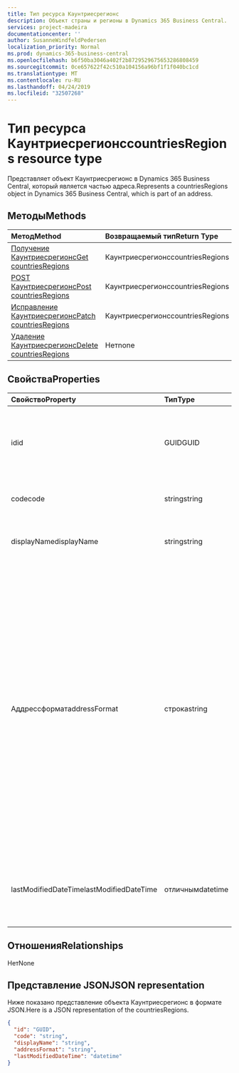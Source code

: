 ```yaml
---
title: Тип ресурса Каунтриесрегионс
description: Объект страны и регионы в Dynamics 365 Business Central.
services: project-madeira
documentationcenter: ''
author: SusanneWindfeldPedersen
localization_priority: Normal
ms.prod: dynamics-365-business-central
ms.openlocfilehash: b6f50ba3046a402f2b8729529675653286808459
ms.sourcegitcommit: 0ce657622f42c510a104156a96bf1f1f040bc1cd
ms.translationtype: MT
ms.contentlocale: ru-RU
ms.lasthandoff: 04/24/2019
ms.locfileid: "32507268"
---
```

# <a name="countriesregions-resource-type"></a><span data-ttu-id="db213-103">Тип ресурса Каунтриесрегионс</span><span class="sxs-lookup"><span data-stu-id="db213-103">countriesRegions resource type</span></span>
<span data-ttu-id="db213-104">Представляет объект Каунтриесрегионс в Dynamics 365 Business Central, который является частью адреса.</span><span class="sxs-lookup"><span data-stu-id="db213-104">Represents a countriesRegions object in Dynamics 365 Business Central, which is part of an address.</span></span>

## <a name="methods"></a><span data-ttu-id="db213-105">Методы</span><span class="sxs-lookup"><span data-stu-id="db213-105">Methods</span></span>

| <span data-ttu-id="db213-106">Метод</span><span class="sxs-lookup"><span data-stu-id="db213-106">Method</span></span>                                                              | <span data-ttu-id="db213-107">Возвращаемый тип</span><span class="sxs-lookup"><span data-stu-id="db213-107">Return Type</span></span>    |<span data-ttu-id="db213-108">Описание</span><span class="sxs-lookup"><span data-stu-id="db213-108">Description</span></span>                |
|:--------------------------------------------------------------------|:---------------|:--------------------------|
|[<span data-ttu-id="db213-109">Получение Каунтриесрегионс</span><span class="sxs-lookup"><span data-stu-id="db213-109">Get countriesRegions</span></span>](../api/dynamics-countriesregions-get.md)      |<span data-ttu-id="db213-110">Каунтриесрегионс</span><span class="sxs-lookup"><span data-stu-id="db213-110">countriesRegions</span></span>|<span data-ttu-id="db213-111">Получение стран и регионов.</span><span class="sxs-lookup"><span data-stu-id="db213-111">Get a Countries/Regions.</span></span>   |
|[<span data-ttu-id="db213-112">POST Каунтриесрегионс</span><span class="sxs-lookup"><span data-stu-id="db213-112">Post countriesRegions</span></span>](../api/dynamics-create-countriesregions.md)  |<span data-ttu-id="db213-113">Каунтриесрегионс</span><span class="sxs-lookup"><span data-stu-id="db213-113">countriesRegions</span></span>|<span data-ttu-id="db213-114">Создание стран и регионов.</span><span class="sxs-lookup"><span data-stu-id="db213-114">Create a Countries/Regions.</span></span>|
|[<span data-ttu-id="db213-115">Исправление Каунтриесрегионс</span><span class="sxs-lookup"><span data-stu-id="db213-115">Patch countriesRegions</span></span>](../api/dynamics-countriesregions-update.md) |<span data-ttu-id="db213-116">Каунтриесрегионс</span><span class="sxs-lookup"><span data-stu-id="db213-116">countriesRegions</span></span>|<span data-ttu-id="db213-117">Обновление стран и регионов.</span><span class="sxs-lookup"><span data-stu-id="db213-117">Update a Countries/Regions.</span></span>|
|[<span data-ttu-id="db213-118">Удаление Каунтриесрегионс</span><span class="sxs-lookup"><span data-stu-id="db213-118">Delete countriesRegions</span></span>](../api/dynamics-countriesregions-delete.md)|<span data-ttu-id="db213-119">Нет</span><span class="sxs-lookup"><span data-stu-id="db213-119">none</span></span>            |<span data-ttu-id="db213-120">Удаление стран и регионов.</span><span class="sxs-lookup"><span data-stu-id="db213-120">Delete a Countries/Regions.</span></span>|

## <a name="properties"></a><span data-ttu-id="db213-121">Свойства</span><span class="sxs-lookup"><span data-stu-id="db213-121">Properties</span></span>
| <span data-ttu-id="db213-122">Свойство</span><span class="sxs-lookup"><span data-stu-id="db213-122">Property</span></span>       | <span data-ttu-id="db213-123">Тип</span><span class="sxs-lookup"><span data-stu-id="db213-123">Type</span></span>       |<span data-ttu-id="db213-124">Описание</span><span class="sxs-lookup"><span data-stu-id="db213-124">Description</span></span>                                                  |
|:---------------|:-----------|:------------------------------------------------------------|
|<span data-ttu-id="db213-125">id</span><span class="sxs-lookup"><span data-stu-id="db213-125">id</span></span>              |<span data-ttu-id="db213-126">GUID</span><span class="sxs-lookup"><span data-stu-id="db213-126">GUID</span></span>        |<span data-ttu-id="db213-127">Уникальный идентификатор страны или региона.</span><span class="sxs-lookup"><span data-stu-id="db213-127">The unique ID of the country/region.</span></span> <span data-ttu-id="db213-128">Не редактируемые.</span><span class="sxs-lookup"><span data-stu-id="db213-128">Non-editable.</span></span>           |
|<span data-ttu-id="db213-129">code</span><span class="sxs-lookup"><span data-stu-id="db213-129">code</span></span>            |<span data-ttu-id="db213-130">string</span><span class="sxs-lookup"><span data-stu-id="db213-130">string</span></span>      |<span data-ttu-id="db213-131">Указывает код страны или региона.</span><span class="sxs-lookup"><span data-stu-id="db213-131">Specifies the code of the country/region.</span></span>                    |
|<span data-ttu-id="db213-132">displayName</span><span class="sxs-lookup"><span data-stu-id="db213-132">displayName</span></span>     |<span data-ttu-id="db213-133">string</span><span class="sxs-lookup"><span data-stu-id="db213-133">string</span></span>      |<span data-ttu-id="db213-134">Задает отображаемое имя страны или региона.</span><span class="sxs-lookup"><span data-stu-id="db213-134">Specifies the display name of the country/region.</span></span>            |
|<span data-ttu-id="db213-135">Аддрессформат</span><span class="sxs-lookup"><span data-stu-id="db213-135">addressFormat</span></span>   |<span data-ttu-id="db213-136">строка</span><span class="sxs-lookup"><span data-stu-id="db213-136">string</span></span>      |<span data-ttu-id="db213-137">Указывает формат адреса, отображаемого в документах с внешними разворотами.</span><span class="sxs-lookup"><span data-stu-id="db213-137">Specifies the format of the address that is displayed on external-facing documents.</span></span> <span data-ttu-id="db213-138">Вы связываете формат адреса с кодом страны или региона, чтобы документы с внешними разворотами на основе карточек или документов с этим кодом страны или региона использовали указанный формат адреса.</span><span class="sxs-lookup"><span data-stu-id="db213-138">You link an address format to a country/region code so that external-facing documents based on cards or documents with that country/region code use the specified address format.</span></span>|
|<span data-ttu-id="db213-139">lastModifiedDateTime</span><span class="sxs-lookup"><span data-stu-id="db213-139">lastModifiedDateTime</span></span>|<span data-ttu-id="db213-140">отличным</span><span class="sxs-lookup"><span data-stu-id="db213-140">datetime</span></span>|<span data-ttu-id="db213-141">Дата и время последнего изменения страны или региона.</span><span class="sxs-lookup"><span data-stu-id="db213-141">The last datetime the country/region was modified.</span></span> <span data-ttu-id="db213-142">Только для чтения.</span><span class="sxs-lookup"><span data-stu-id="db213-142">Read-Only.</span></span>|  


## <a name="relationships"></a><span data-ttu-id="db213-143">Отношения</span><span class="sxs-lookup"><span data-stu-id="db213-143">Relationships</span></span>
<span data-ttu-id="db213-144">Нет</span><span class="sxs-lookup"><span data-stu-id="db213-144">None</span></span>

## <a name="json-representation"></a><span data-ttu-id="db213-145">Представление JSON</span><span class="sxs-lookup"><span data-stu-id="db213-145">JSON representation</span></span>

<span data-ttu-id="db213-146">Ниже показано представление объекта Каунтриесрегионс в формате JSON.</span><span class="sxs-lookup"><span data-stu-id="db213-146">Here is a JSON representation of the countriesRegions.</span></span>


```json
{
  "id": "GUID",
  "code": "string",
  "displayName": "string",
  "addressFormat": "string",
  "lastModifiedDateTime": "datetime"
}

```


